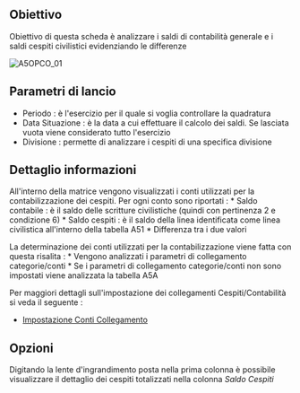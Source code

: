 ## Obiettivo
Obiettivo di questa scheda è analizzare i saldi di contabilità generale e i saldi cespiti civilistici evidenziando le differenze

![A5OPCO_01](http://doc.smeup.com/immagini/MBDOC_SCH-A5OPCO/A5OPCO_01.png)
## Parametri di lancio

-  Periodo :  è l'esercizio per il quale si voglia controllare la quadratura
-  Data Situazione :  è la data a cui effettuare il calcolo dei saldi. Se lasciata vuota viene considerato tutto l'esercizio
-  Divisione :  permette di analizzare i cespiti di una specifica divisione

## Dettaglio informazioni

All'interno della matrice vengono visualizzati i conti utilizzati per la contabilizzazione dei cespiti.
Per ogni conto sono riportati : 
 \* Saldo contabile :  è il saldo delle scritture civilistiche (quindi con pertinenza 2 e condizione 6)
 \* Saldo cespiti :  è il saldo della linea identificata come linea civilistica all'interno della tabella A51
 \* Differenza tra i due valori

La determinazione dei conti utilizzati per la contabilizzazione viene fatta con questa risalita : 
 \* Vengono analizzati i parametri di collegamento categorie/conti
 \* Se i parametri di collegamento categorie/conti non sono impostati viene analizzata la tabella A5A

Per maggiori dettagli sull'impostazione dei collegamenti Cespiti/Contabilità si veda il seguente : 

- [Impostazione Conti Collegamento](Sorgenti/DOC/TA/B£AMO/A5OPCO_03)

## Opzioni

Digitando la lente d'ingrandimento posta nella prima colonna è possibile visualizzare il dettaglio dei cespiti totalizzati nella colonna _Saldo Cespiti_





